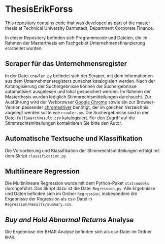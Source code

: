 # ThesisErikForss
This repository contains code that was developed as part of the master thesis at Technical University Darmstadt, Department Corporate Finance.

In dieser Repository befinden sich Programmcode und Dateien, die im Rahmen der Masterthesis am Fachgebiet Unternehmensfinanzierung erarbeitet wurden.

## Scraper für das Unternehmensregister
In der Datei `crawler.py` befindet sich der Scraper, mit dem Informationen aus dem Unternehmensregisters zunächst katalogisiert werden. 
Nach der Katalogisierung der Suchergebnisse können die Suchergebnisse automatisiert ausgelesen und lokal gespeichert werden. 
Im Rahmen der Masterthesis wurden lediglich Stimmrechtsmitteilungen durchsucht. 
Zur Ausführung wird der Webbrowser [Google Chrome](https://www.google.com/intl/de_de/chrome/) sowie ein zur Browser-Version passender [chromedriver](https://chromedriver.chromium.org/downloads) benötigt, der im gleichen Verzeichnis abgelegt werden sollte wie `crawler.py`.
Die Suchergebnisse sind in der Datei `FullSearchResult.csv` katalogisiert.
Für den Zugriff auf die Stimmrechtsmitteilungen kontaktieren Sie bitte den Autor. 

## Automatische Textsuche und Klassifikation
Die Vorsortierung und Klassifikation der Stimmrechtsmitteilungen erfolgt mit dem Skript `classification.py`. 

## Multilineare Regression
Die Multinlineare Regression wurde mit dem Python-Paket `statsmodels` durchgeführt.
Das Skript dazu ist die Datei `Regression.py`.
Alle Ergebnisse und Daten befinden sich im Ordner `Regression`, insbesondere die Ergebnisse der Regression als csv-Datei in `Regression/Results/summary.csv`.

## _Buy and Hold Abnormal Returns_ Analyse
Die Ergebnisse der BHAR Analyse befinden sich als csv-Datei im Ordner `BHAR`.